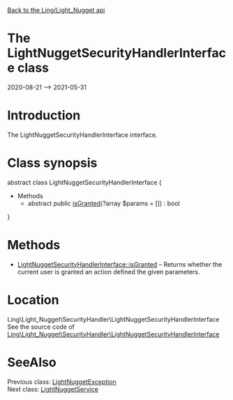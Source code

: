 [Back to the Ling/Light_Nugget api](https://github.com/lingtalfi/Light_Nugget/blob/master/doc/api/Ling/Light_Nugget.md)



The LightNuggetSecurityHandlerInterface class
================
2020-08-21 --> 2021-05-31






Introduction
============

The LightNuggetSecurityHandlerInterface interface.



Class synopsis
==============


abstract class <span class="pl-k">LightNuggetSecurityHandlerInterface</span>  {

- Methods
    - abstract public [isGranted](https://github.com/lingtalfi/Light_Nugget/blob/master/doc/api/Ling/Light_Nugget/SecurityHandler/LightNuggetSecurityHandlerInterface/isGranted.md)(?array $params = []) : bool

}






Methods
==============

- [LightNuggetSecurityHandlerInterface::isGranted](https://github.com/lingtalfi/Light_Nugget/blob/master/doc/api/Ling/Light_Nugget/SecurityHandler/LightNuggetSecurityHandlerInterface/isGranted.md) &ndash; Returns whether the current user is granted an action defined the given parameters.





Location
=============
Ling\Light_Nugget\SecurityHandler\LightNuggetSecurityHandlerInterface<br>
See the source code of [Ling\Light_Nugget\SecurityHandler\LightNuggetSecurityHandlerInterface](https://github.com/lingtalfi/Light_Nugget/blob/master/SecurityHandler/LightNuggetSecurityHandlerInterface.php)



SeeAlso
==============
Previous class: [LightNuggetException](https://github.com/lingtalfi/Light_Nugget/blob/master/doc/api/Ling/Light_Nugget/Exception/LightNuggetException.md)<br>Next class: [LightNuggetService](https://github.com/lingtalfi/Light_Nugget/blob/master/doc/api/Ling/Light_Nugget/Service/LightNuggetService.md)<br>
